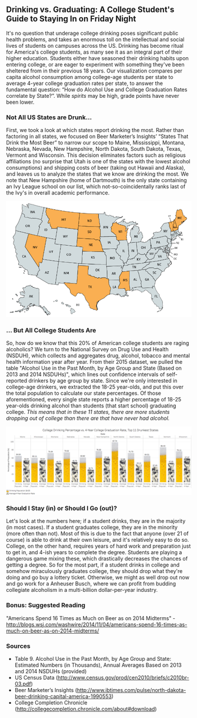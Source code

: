 ## Drinking vs. Graduating: A College Student's Guide to Staying In on Friday Night

It's no question that underage college drinking poses significant public health problems, and takes an enormous toll on the intellectual and social lives of students on campuses across the US. Drinking has become ritual for America's college students, as many see it as an integral part of their higher education. Students either have seasoned their drinking habits upon entering college, or are eager to experiment with something they've been sheltered from in their previous 18 years. Our visualization compares per capita alcohol consumption among college-age students per state to average 4-year college graduation rates per state, to answer the fundamental question: “How do Alcohol Use and College Graduation Rates correlate by State?”. While *spirits* may be high, grade points have never been lower.

### Not All US States are Drunk...

First, we took a look at which states report drinking the most. Rather than factoring in all states, we focused on Beer Marketer’s Insights’ “States That Drink the Most Beer” to narrow our scope to Maine, Mississippi, Montana, Nebraska, Nevada, New Hampshire, North Dakota, South Dakota, Texas, Vermont and Wisconsin. This decision eliminates factors such as religious affiliations (no surprise that Utah is one of the states with the lowest alcohol consumptions) and shipping costs of beer (taking out Hawaii and Alaska), and leaves us to analyze the states that we know are drinking the most. We note that New Hampshire (home of Dartmouth) is the only state containing an Ivy League school on our list, which not-so-coincidentally ranks last of the Ivy's in overall academic performance.

![](https://github.com/dqharris6/DataScienceBlog/blob/master/map.jpg)

### ... But All College Students Are

So, how do we know that this 20% of American college students are raging alcoholics? We turn to the National Survey on Drug Use and Health (NSDUH), which collects and aggregates drug, alcohol, tobacco and mental health information year after year. From their 2015 dataset, we pulled the table "Alcohol Use in the Past Month, by Age Group and State (Based on 2013 and 2014 NSDUHs)", which lines out confidence intervals of self-reported drinkers by age group by state. Since we're only interested in college-age drinkers, we extracted the 18-25 year-olds, and put this over the total population to calculate our state percentages. Of those aforementioned, every single state reports a higher percentage of 18-25 year-olds drinking alcohol than students (that start school) graduating college. *This means that in these 11 states, there are more students dropping out of college than there are that have never had alcohol.* 

![](https://github.com/dqharris6/DataScienceBlog/blob/master/harris_d_hw5_image.png)

### Should I Stay (in) or Should I Go (out)?

Let's look at the numbers here; if a student drinks, they are in the majority (in most cases). If a student graduates college, they are in the minority (more often than not). Most of this is due to the fact that anyone (over 21 of course) is able to drink at their own leisure, and it's relatively easy to do so. College, on the other hand, requires years of hard work and preparation just to get in, and 4-ish years to complete the degree. Students are playing a dangerous game mixing these, which drastically decreases the chances of getting a degree. So for the most part, if a student drinks in college and somehow miraculously graduates college, they should drop what they're doing and go buy a lottery ticket. Otherwise, we might as well drop out now and go work for a Anheuser Busch, where we can profit from budding collegiate alcoholism in a multi-billion dollar-per-year industry. 

### Bonus: Suggested Reading
"Americans Spend 16 Times as Much on Beer as on 2014 Midterms" - http://blogs.wsj.com/washwire/2014/11/04/americans-spend-16-times-as-much-on-beer-as-on-2014-midterms/

### Sources
-	Table 9. Alcohol Use in the Past Month, by Age Group and State: Estimated Numbers (in Thousands), Annual Averages Based on 2013 and 2014 NSDUHs (provided)
-	US Census Data (http://www.census.gov/prod/cen2010/briefs/c2010br-03.pdf)
-	Beer Marketer’s Insights (http://www.ibtimes.com/pulse/north-dakota-beer-drinking-capital-america-1990553)
-	College Completion Chronicle (http://collegecompletion.chronicle.com/about#download)
